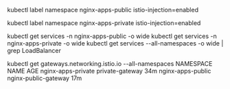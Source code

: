 


kubectl label namespace nginx-apps-public istio-injection=enabled

kubectl label namespace nginx-apps-private istio-injection=enabled

kubectl get services -n nginx-apps-public -o wide
kubectl get services -n nginx-apps-private -o wide
kubectl get services --all-namespaces -o wide | grep LoadBalancer

kubectl get gateways.networking.istio.io --all-namespaces
NAMESPACE            NAME                   AGE
nginx-apps-private   private-gateway        34m
nginx-apps-public    nginx-public-gateway   17m